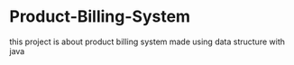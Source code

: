 # Product-Billing-System
this project is about product billing system made using data structure with java
